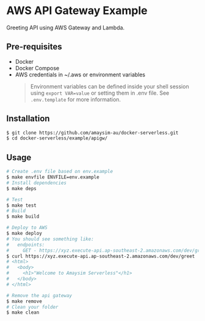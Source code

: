 # AWS API Gateway Example

Greeting API using AWS Gateway and Lambda.

## Pre-requisites

- Docker
- Docker Compose
- AWS credentials in ~/.aws or environment variables
  > Environment variables can be defined inside your shell session using `export VAR=value` or setting them in .env file. See `.env.template` for more information.

## Installation

```bash
$ git clone https://github.com/amaysim-au/docker-serverless.git
$ cd docker-serverless/example/apigw/
```

## Usage

```bash
# Create .env file based on env.example
$ make envfile ENVFILE=env.example
# Install dependencies
$ make deps

# Test
$ make test
# Build
$ make build

# Deploy to AWS
$ make deploy
# You should see something like:
#   endpoints:
#     GET - https://xyz.execute-api.ap-southeast-2.amazonaws.com/dev/greet
$ curl https://xyz.execute-api.ap-southeast-2.amazonaws.com/dev/greet
# <html>
#   <body>
#     <h1>"Welcome to Amaysim Serverless"</h1>
#   </body>
# </html>

# Remove the api gateway
$ make remove
# Clean your folder
$ make clean
```
